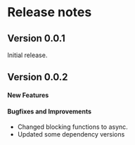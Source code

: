 # Release notes

## Version 0.0.1

Initial release.

## Version 0.0.2

#### New Features

#### Bugfixes and Improvements

* Changed blocking functions to async.
* Updated some dependency versions
